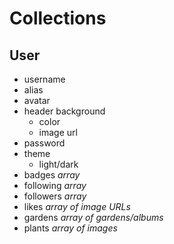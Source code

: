 # Collections

## User
- username
- alias
- avatar
- header background
  - color
  - image url
- password
- theme 
  - light/dark
- badges *array*
- following *array*
- followers *array*
- likes *array of image URLs*
- gardens *array of gardens/albums*
- plants *array of images*

